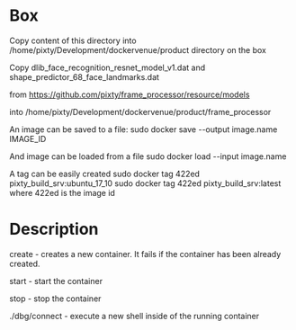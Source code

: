 # Box

Copy content of this directory into /home/pixty/Development/dockervenue/product directory on the box

Copy dlib_face_recognition_resnet_model_v1.dat and shape_predictor_68_face_landmarks.dat 

 from https://github.com/pixty/frame_processor/resource/models

 into /home/pixty/Development/dockervenue/product/frame_processor

An image can be saved to a file:
sudo docker save --output image.name IMAGE_ID

And image can be loaded from a file
sudo docker load --input image.name

A tag can be easily created
sudo docker tag 422ed pixty_build_srv:ubuntu_17_10
sudo docker tag 422ed pixty_build_srv:latest
where 422ed is the image id

# Description

create - creates a new container. It fails if the container has been already created.

start - start the container

stop - stop the container

./dbg/connect - execute a new shell inside of the running container

